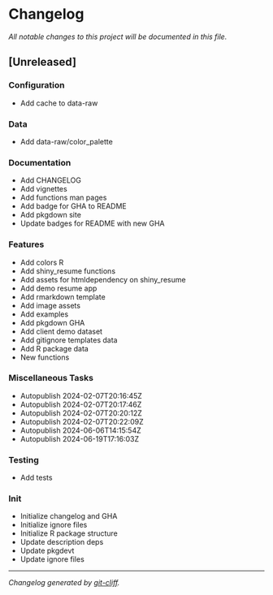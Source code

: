 # Changelog
*All notable changes to this project will be documented in this file.*

## [Unreleased]

### Configuration

- Add cache to data-raw

### Data

- Add data-raw/color_palette

### Documentation

- Add CHANGELOG
- Add vignettes
- Add functions man pages
- Add badge for GHA to README
- Add pkgdown site
- Update badges for README with new GHA

### Features

- Add colors R
- Add shiny_resume functions
- Add assets for htmldependency on shiny_resume
- Add demo resume app
- Add rmarkdown template
- Add image assets
- Add examples
- Add pkgdown GHA
- Add client demo dataset
- Add gitignore templates data
- Add R package data
- New functions

### Miscellaneous Tasks

- Autopublish 2024-02-07T20:16:45Z
- Autopublish 2024-02-07T20:17:46Z
- Autopublish 2024-02-07T20:20:12Z
- Autopublish 2024-02-07T20:22:09Z
- Autopublish 2024-06-06T14:15:54Z
- Autopublish 2024-06-19T17:16:03Z

### Testing

- Add tests

### Init

- Initialize changelog and GHA
- Initialize ignore files
- Initialize R package structure
- Update description deps
- Update pkgdevt
- Update ignore files

***
*Changelog generated by [git-cliff](https://github.com/orhun/git-cliff).*
